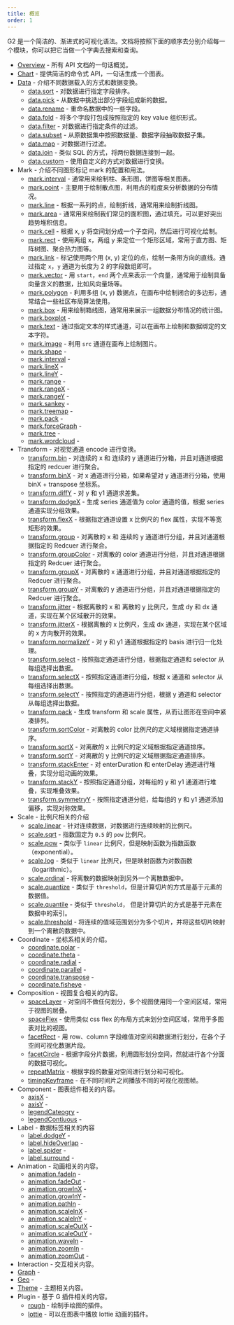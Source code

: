 ```yaml
---
title: 概览
order: 1
---
```


G2 是一个简洁的、渐进式的可视化语法。文档将按照下面的顺序去分别介绍每一个模块，你可以把它当做一个字典去搜索和查询。

* [Overview](/api/overview) - 所有 API 文档的一句话概览。
* [Chart](./chart) - 提供简洁的命令式 API，一句话生成一个图表。
* [Data](/api/data/overview) - 介绍不同数据载入的方式和数据变换。
  * [data.sort](/api/data/sort) - 对数据进行指定字段排序。
  * [data.pick](/api/data/pick) - 从数据中挑选出部分字段组成新的数据。
  * [data.rename](/api/data/rename) - 重命名数据中的一些字段。
  * [data.fold](/api/data/fold) - 将多个字段打包成按照指定的 key value 组织形式。
  * [data.filter](/api/data/filter) - 对数据进行指定条件的过滤。
  * [data.subset](/api/data/subset) - 从原数据集中按照数据量、数据字段抽取数据子集。
  * [data.map](/api/data/map) - 对数据进行过滤。
  * [data.join](/api/data/join) - 类似 SQL 的方式，将两份数据连接到一起。
  * [data.custom](/api/data/custom) - 使用自定义的方式对数据进行变换。
* Mark - 介绍不同图形标记 mark 的配置和用法。
  * [mark.interval](/api/mark/interval) - 通常用来绘制柱、条形图，饼图等相关图表。
  * [mark.point](/api/mark/point) - 主要用于绘制散点图，利用点的粒度来分析数据的分布情况。
  * [mark.line](/api/mark/line) - 根据一系列的点，绘制折线，通常用来绘制折线图。
  * [mark.area](/api/mark/area) - 通常用来绘制我们常见的面积图，通过填充，可以更好突出趋势堆积信息。
  * [mark.cell](/api/mark/cell) - 根据 x, y 将空间划分成一个子空间，然后进行可视化绘制。
  * [mark.rect](/api/mark/rect) - 使用两组 x，两组 y 来定位一个矩形区域，常用于直方图、矩阵树图、聚合热力图等。
  * [mark.link](/api/mark/link) - 标记使用两个用 (x, y) 定位的点，绘制一条带方向的直线。通过指定 `x`，`y` 通道为长度为 2 的字段数组即可。
  * [mark.vector](/api/mark/vector) - 用 `start`，`end` 两个点来表示一个向量，通常用于绘制具备向量含义的数据，比如风向量场等。
  * [mark.polygon](/api/mark/polygon) - 利用多组 (x, y) 数据点，在画布中绘制闭合的多边形，通常结合一些社区布局算法使用。
  * [mark.box](/api/mark/box) - 用来绘制箱线图，通常用来展示一组数据分布情况的统计图。
  * [mark.boxplot](./mark/boxplot) - 
  * [mark.text](/api/mark/text) - 通过指定文本的样式通道，可以在画布上绘制和数据绑定的文本字符。
  * [mark.image](/api/mark/image) - 利用 `src` 通道在画布上绘制图片。
  * [mark.shape](./mark/shape) - 
  * [mark.interval](./mark/interval) - 
  * [mark.lineX](./mark/lineX) - 
  * [mark.lineY](./mark/lineY) - 
  * [mark.range](./mark/range) - 
  * [mark.rangeX](./mark/rangeX) - 
  * [mark.rangeY](./mark/rangeY) - 
  * [mark.sankey](./mark/sankey) - 
  * [mark.treemap](./mark/treemap) - 
  * [mark.pack](./mark/pack) - 
  * [mark.forceGraph](./mark/forceGraph) - 
  * [mark.tree](./mark/tree) - 
  * [mark.wordcloud](./mark/wordcloud) - 
* Transform - 对视觉通道 encode 进行变换。
  * [transform.bin](/api/transform/bin) - 对连续的 x 和 连续的 y 通道进行分箱，并且对通道根据指定的 redcuer 进行聚合。
  * [transform.binX](/api/transform/binx) - 对 x 通道进行分箱，如果希望对 y 通道进行分箱，使用 binX + transpose 坐标系。
  * [transform.diffY](/api/transform/diffy) - 对 y 和 y1 通道求差集。
  * [transform.dodgeX](/api/transform/dodgex) - 生成 series 通道值为 color 通道的值，根据 series 通道实现分组效果。
  * [transform.flexX](/api/transform/flexx) - 根据指定通道设置 x 比例尺的 flex 属性，实现不等宽矩形的效果。
  * [transform.group](/api/transform/group) - 对离散的 x 和 连续的 y 通道进行分组，并且对通道根据指定的 Redcuer 进行聚合。
  * [transform.groupColor](/api/transform/groupcolor) - 对离散的 color 通道进行分组，并且对通道根据指定的 Redcuer 进行聚合。
  * [transform.groupX](/api/transform/groupx) - 对离散的 x 通道进行分组，并且对通道根据指定的 Redcuer 进行聚合。
  * [transform.groupY](/api/transform/groupy) - 对离散的 y 通道进行分组，并且对通道根据指定的 Redcuer 进行聚合。
  * [transform.jitter](/api/transform/jitter) - 根据离散的 x 和 离散的 y 比例尺，生成 dy 和 dx 通道，实现在某个区域散开的效果。
  * [transform.jitterX](/api/transform/jitterx) - 根据离散的 x 比例尺，生成 dx 通道，实现在某个区域的 x 方向散开的效果。
  * [transform.normalizeY](/api/transform/normalizey) - 对 y 和 y1 通道根据指定的 basis 进行归一化处理。
  * [transform.select](/api/transform/select) - 按照指定通道进行分组，根据指定通道和 selector 从每组选择出数据。
  * [transform.selectX](/api/transform/selectx) - 按照指定通道进行分组，根据 x 通道和 selector 从每组选择出数据。
  * [transform.selectY](/api/transform/selecty) - 按照指定的通道进行分组，根据 y 通道和 selector 从每组选择出数据。
  * [transform.pack](/api/transform/pack) - 生成 transform 和 scale 属性，从而让图形在空间中紧凑排列。
  * [transform.sortColor](/api/transform/sortcolor) - 对离散的 color 比例尺的定义域根据指定通道排序。
  * [transform.sortX](/api/transform/sortx) - 对离散的 x 比例尺的定义域根据指定通道排序。
  * [transform.sortY](/api/transform/sorty) - 对离散的 y 比例尺的定义域根据指定通道排序。
  * [transform.stackEnter](/api/transform/stackenter) - 对 enterDuration 和 enterDelay 通道进行堆叠，实现分组动画的效果。
  * [transform.stackY](/api/transform/stacky) - 按照指定通道分组，对每组的 y 和 y1 通道进行堆叠，实现堆叠效果。
  * [transform.symmetryY](/api/transform/symmetryy) - 按照指定通道分组，给每组的 y 和 y1 通道添加偏移，实现对称效果。
* Scale - 比例尺相关的介绍
  * [scale.linear](/api/scale/linear) - 针对连续数据，对数据进行连续映射的比例尺。
  * [scale.sqrt](/api/scale/sqrt) - 指数固定为 `0.5` 的 `pow` 比例尺。
  * [scale.pow](/api/scale/pow) - 类似于 `linear` 比例尺，但是映射函数为指数函数（exponential）。
  * [scale.log](/api/scale/log) - 类似于 `linear` 比例尺，但是映射函数为对数函数（logarithmic）。
  * [scale.ordinal](/api/scale/ordinal) - 将离散的数据映射到另外一个离散数据中。
  * [scale.quantize](/api/scale/quantize) - 类似于 `threshold`，但是计算切片的方式是基于元素的数据值。
  * [scale.quantile](/api/scale/quantile) - 类似于 `threshold`， 但是计算切片的方式是基于元素在数据中的索引。
  * [scale.threshold](/api/scale/threshold) - 将连续的值域范围划分为多个切片，并将这些切片映射到一个离散的数据中。
* Coordinate - 坐标系相关的介绍。
  * [coordinate.polar](./scale/polar) - 
  * [coordinate.theta](./scale/theta) - 
  * [coordinate.radial](./scale/radial) - 
  * [coordinate.parallel](./scale/parallel) - 
  * [coordinate.transpose](./scale/transpose) - 
  * [coordinate.fisheye](./scale/fisheye) - 
* Composition - 视图复合相关的内容。
  * [spaceLayer](/api/composition/spacelayer) - 对空间不做任何划分，多个视图使用同一个空间区域，常用于视图的层叠。
  * [spaceFlex](/api/composition/spaceflex) - 使用类似 css flex 的布局方式来划分空间区域，常用于多图表对比的视图。
  * [facetRect](/api/composition/facetrect) - 用 row、column 字段维值对空间和数据进行划分，在各个子空间可视化数据片段。
  * [facetCircle](/api/composition/facetcircle) - 根据字段分片数据，利用圆形划分空间，然就进行各个分面的数据可视化。
  * [repeatMatrix](/api/composition/repeatmatrix) - 根据字段的数量对空间进行划分和可视化。
  * [timingKeyframe](/api/composition/timingkeyframe) - 在不同时间片之间播放不同的可视化视图帧。
* Component - 图表组件相关的内容。
  * [axisX](./scale/axisX) - 
  * [axisY](./scale/axisY) - 
  * [legendCateogry](./scale/legendCateogry) - 
  * [legendContiuous](./scale/legendContiuous) - 
* Label - 数据标签相关的内容
  * [label.dodgeY](./scale/dodgeY) - 
  * [label.hideOverlap](./scale/hideOverlap) - 
  * [label.spider](./scale/spider) - 
  * [label.surround](./scale/surround) - 
* Animation - 动画相关的内容。
  * [animation.fadeIn](./scale/fadeIn) - 
  * [animation.fadeOut](./scale/fadeOut) - 
  * [animation.growInX](./scale/growInX) - 
  * [animation.growInY](./scale/growInY) - 
  * [animation.pathIn](./scale/pathIn) - 
  * [animation.scaleInX](./scale/scaleInX) - 
  * [animation.scaleInY](./scale/scaleInY) - 
  * [animation.scaleOutX](./scale/scaleOutX) - 
  * [animation.scaleOutY](./scale/scaleOutY) - 
  * [animation.waveIn](./scale/waveIn) - 
  * [animation.zoomIn](./scale/zoomIn) - 
  * [animation.zoomOut](./scale/zoomOut) - 
* Interaction - 交互相关内容。
* [Graph]() - 
* [Geo]() - 
* [Theme](./theme) - 主题相关内容。
* Plugin - 基于 G 插件相关的内容。
  * [rough](/api/plugin/rough) - 绘制手绘图的插件。
  * [lottie](/api/plugin/lottie) - 可以在图表中播放 lottie 动画的插件。
